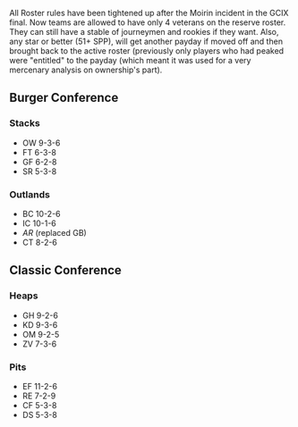 All Roster rules have been tightened up after the Moirin incident in the GCIX final. Now teams are allowed to have only 4 veterans on the reserve roster. They can still have a stable of journeymen and rookies if they want. Also, any star or better (51+ SPP), will get another payday if moved off and then brought back to the active roster (previously only players who had peaked were "entitled" to the payday (which meant it was used for a very mercenary analysis on ownership's part).

## Burger Conference

### Stacks

* OW 9-3-6
* FT 6-3-8
* GF 6-2-8
* SR 5-3-8

### Outlands

* BC 10-2-6
* IC 10-1-6
* *AR* (replaced GB)
* CT 8-2-6

## Classic Conference

### Heaps

* GH 9-2-6
* KD 9-3-6
* OM 9-2-5
* ZV 7-3-6

### Pits

* EF 11-2-6
* RE 7-2-9
* CF 5-3-8
* DS 5-3-8



